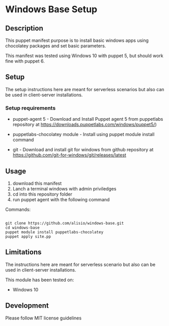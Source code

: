 # Windows Base Setup

## Description
This puppet manifest purpose is to install basic windows apps using chocolatey packages and set basic parameters.


This manifest was tested using Windows 10 with puppet 5, but should work fine with puppet 6.

## Setup

The setup instructions here are meant for serverless scenarios but also can be used in client-server installations.

### Setup requirements

* puppet-agent 5 - Download and Install Puppet agent 5 from puppetlabs repository at https://downloads.puppetlabs.com/windows/puppet5/)
* puppetlabs-chocolatey module - Install using puppet module install command

* git - Download and install git for windows from github repository at https://github.com/git-for-windows/git/releases/latest



## Usage

1. download this manifest
1. Lanch a terminal windows with admin priviledges
1. cd into this repository folder
1. run puppet agent with the following command

Commands:
```

git clone https://github.com/alisio/windows-base.git
cd windows-base
puppet module install puppetlabs-chocolatey
puppet apply site.pp
```

## Limitations

The instructions here are meant for serverless scenario but also can be used in client-server installations.


This module has been tested on:

* Windows 10

## Development

Please follow MIT license guidelines
